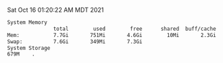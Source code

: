 Sat Oct 16 01:20:22 AM MDT 2021
```bash
System Memory
               total        used        free      shared  buff/cache   available
Mem:           7.7Gi       751Mi       4.6Gi        10Mi       2.3Gi       6.6Gi
Swap:          7.6Gi       349Mi       7.3Gi
System Storage
679M	.
```
